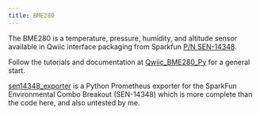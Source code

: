 ```yaml
---
title: BME280
---
```

The BME280 is a temperature, pressure,
humidity, and altitude sensor available in 
Qwiic interface packaging from Sparkfun
[P/N SEN-14348](https://www.sparkfun.com/products/14348).

Follow the tutorials and documentation at
[Qwiic_BME280_Py](https://qwiic-bme280-py.readthedocs.io/en/latest/)
for a general start.

[sen14348_exporter](https://github.com/ashtreefarms/sen14348-exporter)
is a Python Prometheus exporter for the SparkFun Environmental Combo Breakout (SEN-14348)
which is more complete than the code here, and also untested by me.
